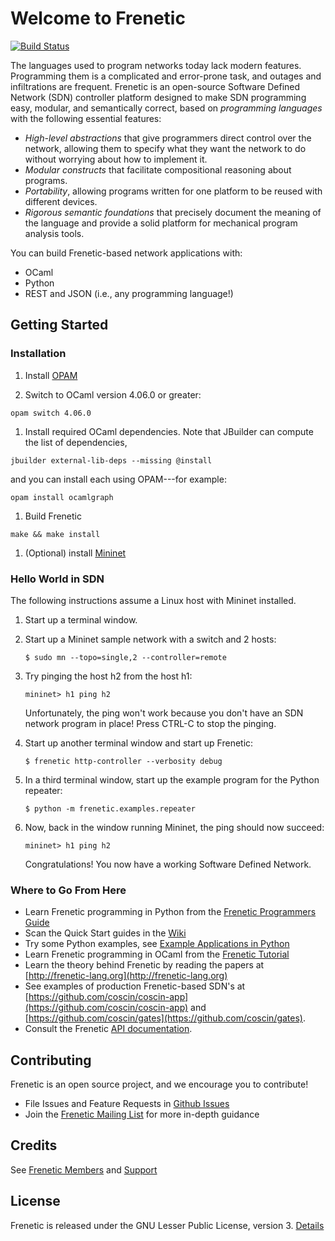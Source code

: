# Welcome to Frenetic

[![Build Status](https://travis-ci.org/frenetic-lang/frenetic.svg?branch=master)](https://travis-ci.org/frenetic-lang/frenetic)

The languages used to program networks today lack modern features. Programming them is a complicated and error-prone task, and outages and infiltrations are frequent. Frenetic is an open-source Software Defined Network (SDN) controller platform designed to make SDN programming easy, modular, and semantically correct, based on _programming languages_ with the following essential features:

* _High-level abstractions_ that give programmers direct control over the network, allowing them to specify what they want the network to do without worrying about how to implement it.
* _Modular constructs_ that facilitate compositional reasoning about programs.
* _Portability_, allowing programs written for one platform to be reused with different devices.
* _Rigorous semantic foundations_ that precisely document the meaning of the language and provide a solid platform for mechanical program analysis tools.

You can build Frenetic-based network applications with:

* OCaml
* Python
* REST and JSON (i.e., any programming language!)

## Getting Started

### Installation

1. Install [OPAM](https://opam.ocaml.org/)

1. Switch to OCaml version 4.06.0 or greater:
```
opam switch 4.06.0    
```        

1. Install required OCaml dependencies. Note that JBuilder can compute the list of dependencies, 
```
jbuilder external-lib-deps --missing @install
```
and you can install each using OPAM---for example:
```
opam install ocamlgraph    
```
    
1. Build Frenetic
```
make && make install
```
    
1. (Optional) install [Mininet](http://mininet.org/)
        
### Hello World in SDN

The following instructions assume a Linux host with Mininet installed. 
    
1.  Start up a terminal window.

2.  Start up a Mininet sample network with a switch and 2 hosts:

    ```
    $ sudo mn --topo=single,2 --controller=remote
    ```

3.  Try pinging the host h2 from the host h1:

    ```
    mininet> h1 ping h2
    ```

    Unfortunately, the ping won't work because you don't have an SDN network program in place!  Press CTRL-C to stop the pinging.
4.  Start up another terminal window and start up Frenetic:

    ```
    $ frenetic http-controller --verbosity debug
    ```
5.  In a third terminal window, start up the example program for the Python repeater:

    ```
    $ python -m frenetic.examples.repeater
    ```
6.  Now, back in the window running Mininet, the ping should now succeed:

    ```
    mininet> h1 ping h2
    ```

    Congratulations!  You now have a working Software Defined Network.

### Where to Go From Here

* Learn Frenetic programming in Python from the [Frenetic Programmers Guide](https://github.com/frenetic-lang/manual/blob/master/programmers_guide/frenetic_programmers_guide.pdf)
* Scan the Quick Start guides in the [Wiki](https://github.com/frenetic-lang/frenetic/wiki)
* Try some Python examples, see [Example Applications in Python](https://github.com/frenetic-lang/frenetic/wiki/Python-Examples)
* Learn Frenetic programming in OCaml from the [Frenetic Tutorial](http://frenetic-lang.github.io/tutorials/Introduction/)
* Learn the theory behind Frenetic by reading the papers at [http://frenetic-lang.org](http://frenetic-lang.org)
* See examples of production Frenetic-based SDN's at [https://github.com/coscin/coscin-app](https://github.com/coscin/coscin-app) and [https://github.com/coscin/gates](https://github.com/coscin/gates).
* Consult the Frenetic [API documentation](http://frenetic-lang.github.io/frenetic/).

## Contributing

Frenetic is an open source project, and we encourage you to contribute!

* File Issues and Feature Requests in [Github Issues](https://github.com/frenetic-lang/frenetic/issues)
* Join the [Frenetic Mailing List](http://lists.frenetic-lang.org/mailman/listinfo/frenetic-ocaml) for more in-depth guidance

## Credits

See [Frenetic Members](http://frenetic-lang.org/#members) and [Support](http://frenetic-lang.org/#support)

## License

Frenetic is released under the GNU Lesser Public License, version 3.  [Details](https://github.com/frenetic-lang/frenetic/blob/master/LICENSE)
